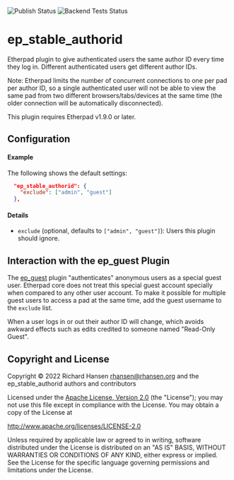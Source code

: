 ![Publish Status](https://github.com/ether/ep_stable_authorid/workflows/Node.js%20Package/badge.svg) ![Backend Tests Status](https://github.com/ether/ep_stable_authorid/workflows/Backend%20tests/badge.svg)

# ep\_stable\_authorid

Etherpad plugin to give authenticated users the same author ID every time they
log in. Different authenticated users get different author IDs.

Note: Etherpad limits the number of concurrent connections to one per pad per
author ID, so a single authenticated user will not be able to view the same pad
from two different browsers/tabs/devices at the same time (the older connection
will be automatically disconnected).

This plugin requires Etherpad v1.9.0 or later.

## Configuration

#### Example

The following shows the default settings:

```json
  "ep_stable_authorid": {
    "exclude": ["admin", "guest"]
  },
```

#### Details

  * `exclude` (optional, defaults to `["admin", "guest"]`): Users this plugin
    should ignore.

## Interaction with the ep\_guest Plugin

The [ep\_guest](https://github.com/ether/ep_guest#readme) plugin "authenticates"
anonymous users as a special guest user. Etherpad core does not treat this
special guest account specially when compared to any other user account. To make
it possible for multiple guest users to access a pad at the same time, add the
guest username to the `exclude` list.

When a user logs in or out their author ID will change, which avoids awkward
effects such as edits credited to someone named "Read-Only Guest".

## Copyright and License

Copyright © 2022 Richard Hansen <rhansen@rhansen.org> and the
ep\_stable\_authorid authors and contributors

Licensed under the [Apache License, Version 2.0](LICENSE) (the "License"); you
may not use this file except in compliance with the License. You may obtain a
copy of the License at

http://www.apache.org/licenses/LICENSE-2.0

Unless required by applicable law or agreed to in writing, software distributed
under the License is distributed on an "AS IS" BASIS, WITHOUT WARRANTIES OR
CONDITIONS OF ANY KIND, either express or implied. See the License for the
specific language governing permissions and limitations under the License.
